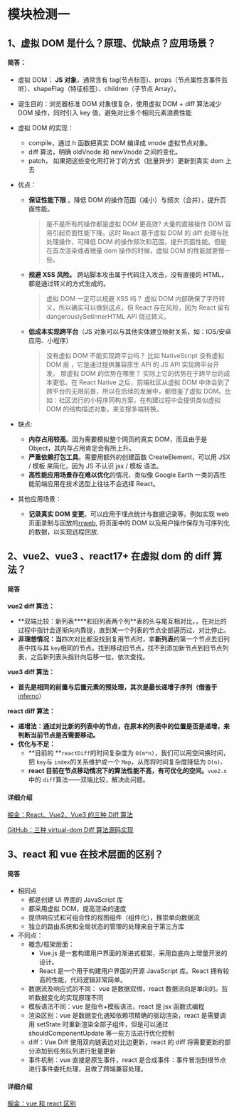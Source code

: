 # 模块检测一

## 1、虚拟 DOM 是什么？原理、优缺点？应用场景？

#### 简答：

-   虚拟 DOM： **JS 对象**，通常含有 tag(节点标签)、props（节点属性含事件监听）、shapeFlag（特征标签）、children（子节点 Array）。
-   诞生目的：浏览器标准 DOM 对象很复杂，使用虚拟 DOM + diff 算法减少 DOM 操作，同时引入 key 值，避免对比多个相同元素浪费性能
-   虚拟 DOM 的实现：

    -   compile，通过 h 函数把真实 DOM 编译成 vnode 虚拟节点对象。
    -   diff 算法，明确 oldVnode 和 newVnode 之间的变化。
    -   patch， 如果把这些变化用打补丁的方式（批量异步）更新到真实 dom 上去

-   优点：

    -   **保证性能下限** 。降低 DOM 的操作范围（减小）与频次（合并），提升页面性能。

        > 是不是所有的操作都是虚拟 DOM 更高效?
        > 大量的直接操作 DOM 容易引起页面性能下降。这时 React 基于虚拟 DOM 的 diff 处理与批处理操作，可降低 DOM 的操作频次和范围，提升页面性能。但是在首次渲染或者微量 dom 操作的时候，虚拟 DOM 的性能就更慢一些。

    -   **规避 XSS 风险。** 跨站脚本攻击属于代码注入攻击，没有直接的 HTML，都是通过转义的方式生成的。

        > 虚拟 DOM 一定可以规避 XSS 吗？
        > 虚拟 DOM 内部确保了字符转义，所以确实可以做到这点，但 React 存在风险，因为 React 留有 dangerouslySetInnerHTML API 绕过转义。

    -   **低成本实现跨平台**（JS 对象可以与其他实体建立映射关系，如：IOS/安卓应用、小程序）

        > 没有虚拟 DOM 不能实现跨平台吗？
        > 比如 NativeScript 没有虚拟 DOM 层 ，它是通过提供兼容原生 API 的 JS API 实现跨平台开发。
        > 那虚拟 DOM 的优势在哪里？
        > 实际上它的优势在于跨平台的成本更低。在 React Native 之后，前端社区从虚拟 DOM 中体会到了跨平台的无限前景，所以在后续的发展中，都借鉴了虚拟 DOM。比如：社区流行的小程序同构方案，在构建过程中会提供类似虚拟 DOM 的结构描述对象，来支撑多端转换。

-   缺点:

    -   **内存占用较高**。因为需要模拟整个网页的真实 DOM，而且由于是 Object，其内存占用肯定会有所上升。
    -   **严重依赖打包工具**。需要用额外的创建函数 CreateElement，可以用 JSX / 模板 来简化，因为 JS 不认识 jsx / 模板 语法。
    -   **高性能应用场景存在难以优化**的情况，类似像 Google Earth 一类的高性能前端应用在技术选型上往往不会选择 React。

-   其他应用场景：

    -   **记录真实 DOM 变更**。可以应用于埋点统计与数据记录等。例如实现 web 页面录制与回放的[rrweb](https://github.com/rrweb-io/rrweb), 将⻚⾯中的 DOM 以及⽤户操作保存为可序列化的数据，以实现远程回放.

## 2、vue2、vue3 、react17+ 在虚拟 dom 的 diff 算法？

#### 简答

**vue2 diff 算法：**

-   **双端比较：新列表\*\***和旧列表两个列\*\*表的头与尾互相对比，，在对比的过程中指针会逐渐向内靠拢，直到某一个列表的节点全部遍历过，对比停止。
-   **非理想情况：当**四次对比都没找到复用节点时，拿**新列表**的第一个节点去旧列表中找与其 `key`相同的节点。找到移动旧节点，找不到添加新节点到旧节点列表，之后新列表头指针向后移一位，依次查找。

**vue3 diff 算法：**

-   **首先是相同的前置与后置元素的预处理，其次是最长递增子序列（借鉴于**[inferno](https://link.juejin.cn/?target=https%3A%2F%2Fgithub.com%2Finfernojs%2Finferno "https://github.com/infernojs/inferno")）

**react diff 算法：**

-   **递增法：通过对比新的列表中的节点，在原本的列表中的位置是否是递增，来判断当前节点是否需要移动。**
-   **优化与不足：**
    -   **目前的 **`reactDiff`的时间复杂度为 `O(m*n)`，我们可以用空间换时间，把 `key`与 `index`的关系维护成一个 `Map`，从而将时间复杂度降低为 `O(n)。`
    -   **react 目前在节点移动情况下的算法性能不高，有可优化的空间。**`vue2.x`中的 `diff`算法——双端比较，解决此问题。

#### 详细介绍

[掘金：React、Vue2、Vue3 的三种 Diff 算法](https://juejin.cn/post/6919376064833667080)

[GitHub：三种 virtual-dom Diff 算法源码实现](https://github.com/sunyanzhe/virtual-dom/tree/master/src/diff)

## 3、react 和 vue 在技术层面的区别？

#### 简答

-   相同点
    -   都是创建 UI 界面的 JavaScript 库
    -   都采用虚拟 DOM，提高渲染的速度
    -   提供响应式和可组合性的视图组件（组件化），推崇单向数据流
    -   独立的路由系统和全局状态的管理的处理来自于第三方库
-   不同点：
    -   概念/框架层面：
        -   Vue.js 是一套构建用户界面的渐进式框架，采用自底向上增量开发的设计。
        -   React 是一个用于构建用户界面的开源 JavaScript 库。React 拥有较高的性能，代码逻辑非常简单。
    -   数据流及响应式的不同： vue 是数据双绑，react 数据流向是单向的。监听数据变化的实现原理不同
    -   模板语法不同：vue 是指令+模板语法，react 是 jsx 函数式编程
    -   渲染区别：vue 是数据变化通知依赖项精确的驱动渲染，react 是需要调用 setState 时重新渲染全部子组件，但是可以通过 shouldComponentUpdate 等一些方法进行优化控制
    -   diff：Vue Diff 使用双向链表边对比边更新，react 的 diff 将需要更新的部分添加到任务队列进行批量更新
    -   事件机制：vue 直接是原生事件，react 是合成事件：事件冒泡到根节点进行事件委托处理，且做了跨端兼容处理。

#### 详细介绍

[掘金：vue 和 react 区别](https://juejin.cn/post/7085734888011202597)
